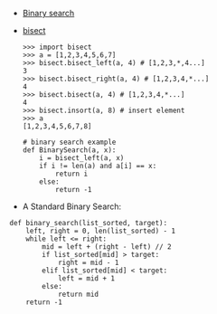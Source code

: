 - [Binary search](https://medium.com/appworks-school/binary-search-%E9%82%A3%E4%BA%9B%E8%97%8F%E5%9C%A8%E7%B4%B0%E7%AF%80%E8%A3%A1%E7%9A%84%E9%AD%94%E9%AC%BC-%E4%B8%80-%E5%9F%BA%E7%A4%8E%E4%BB%8B%E7%B4%B9-dd2cd804aee1)
- [bisect](https://docs.python.org/zh-tw/3/library/bisect.html)
    ```python=
    >>> import bisect
    >>> a = [1,2,3,4,5,6,7]
    >>> bisect.bisect_left(a, 4) # [1,2,3,*,4...]
    3
    >>> bisect.bisect_right(a, 4) # [1,2,3,4,*...]
    4
    >>> bisect.bisect(a, 4) # [1,2,3,4,*...]
    4    
    >>> bisect.insort(a, 8) # insert element
    >>> a
    [1,2,3,4,5,6,7,8]
    ```
    
    ```python=
    # binary search example
    def BinarySearch(a, x):
        i = bisect_left(a, x)
        if i != len(a) and a[i] == x:
            return i
        else:
            return -1
    ```
- A Standard Binary Search:
```python=
def binary_search(list_sorted, target):
    left, right = 0, len(list_sorted) - 1
    while left <= right:
        mid = left + (right - left) // 2
        if list_sorted[mid] > target:
            right = mid - 1
        elif list_sorted[mid] < target:
            left = mid + 1
        else:
            return mid
    return -1